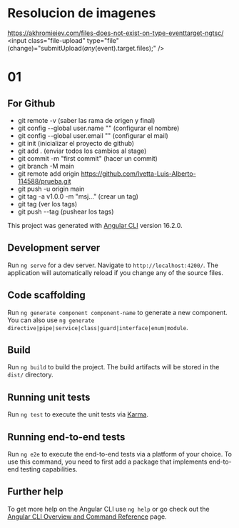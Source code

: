 # Resolucion de imagenes
https://akhromieiev.com/files-does-not-exist-on-type-eventtarget-ngtsc/
<input class="file-upload" type="file" (change)="submitUpload($any($event).target.files);" />

# 01

## For Github 
* git remote -v (saber las rama de origen y final)
* git config --global user.name "" (configurar el nombre)
* git config --global user.email "" (configurar el mail)
* git init (inicializar el proyecto de github)
* git add . (enviar todos los cambios al stage)
* git commit -m "first commit" (hacer un commit)
* git branch -M main
* git remote add origin https://github.com/Ivetta-Luis-Alberto-114588/prueba.git
* git push -u origin main
* git tag -a v1.0.0 -m "msj..." (crear un tag)
* git tag (ver los tags)
* git push --tag  (pushear los tags)

This project was generated with [Angular CLI](https://github.com/angular/angular-cli) version 16.2.0.

## Development server

Run `ng serve` for a dev server. Navigate to `http://localhost:4200/`. The application will automatically reload if you change any of the source files.

## Code scaffolding

Run `ng generate component component-name` to generate a new component. You can also use `ng generate directive|pipe|service|class|guard|interface|enum|module`.

## Build

Run `ng build` to build the project. The build artifacts will be stored in the `dist/` directory.

## Running unit tests

Run `ng test` to execute the unit tests via [Karma](https://karma-runner.github.io).

## Running end-to-end tests

Run `ng e2e` to execute the end-to-end tests via a platform of your choice. To use this command, you need to first add a package that implements end-to-end testing capabilities.

## Further help

To get more help on the Angular CLI use `ng help` or go check out the [Angular CLI Overview and Command Reference](https://angular.io/cli) page.
